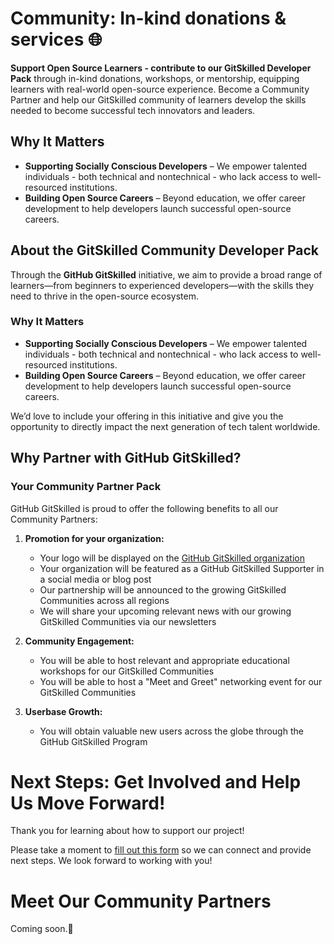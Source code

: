

# Community: In-kind donations & services 🌐

**Support Open Source Learners - contribute to our GitSkilled Developer Pack** through in-kind donations, workshops, or mentorship, equipping learners with real-world open-source experience. Become a Community Partner and help our GitSkilled community of learners develop the skills needed to become successful tech innovators and leaders.
## Why It Matters
- **Supporting Socially Conscious Developers** – We empower talented individuals - both technical and nontechnical -  who lack access to well-resourced institutions.
- **Building Open Source Careers** – Beyond education, we offer career development to help developers launch successful open-source careers.


## About the GitSkilled Community Developer Pack

Through the **GitHub GitSkilled** initiative, we aim to provide a broad range of learners—from beginners to experienced developers—with the skills they need to thrive in the open-source ecosystem. 

### Why It Matters
- **Supporting Socially Conscious Developers** – We empower talented individuals - both technical and nontechnical -  who lack access to well-resourced institutions.
- **Building Open Source Careers** – Beyond education, we offer career development to help developers launch successful open-source careers.

We’d love to include your offering in this initiative and give you the opportunity to directly impact the next generation of tech talent worldwide.

## Why Partner with GitHub GitSkilled?

### Your Community Partner Pack
GitHub GitSkilled is proud to offer the following benefits to all our Community Partners:

1. **Promotion for your organization:** 
 
   - Your logo will be displayed on the [GitHub GitSkilled organization](https://github.com/GitSkilled)
   - Your organization will be featured as a GitHub GitSkilled Supporter in a social media or blog post
   - Our partnership will be announced to the growing GitSkilled Communities across all regions
   - We will share your upcoming relevant news with our growing GitSkilled Communities via our newsletters

2. **Community Engagement:**

   - You will be able to host relevant and appropriate educational workshops for our GitSkilled Communities
   - You will be able to host a "Meet and Greet" networking event for our GitSkilled Communities

3. **Userbase Growth:**

   - You will obtain valuable new users across the globe through the GitHub GitSkilled Program


# Next Steps: Get Involved and Help Us Move Forward!

Thank you for learning about how to support our project!

Please take a moment to [fill out this form](https://docs.google.com/forms/d/e/1FAIpQLSfEM7HPiLaJmbigHTAkvHbDmmFxNstCWVeQ866c0rj2WfUxQQ/viewform) so we can connect and provide next steps. We look forward to working with you!

# Meet Our Community Partners
Coming soon.🚀
